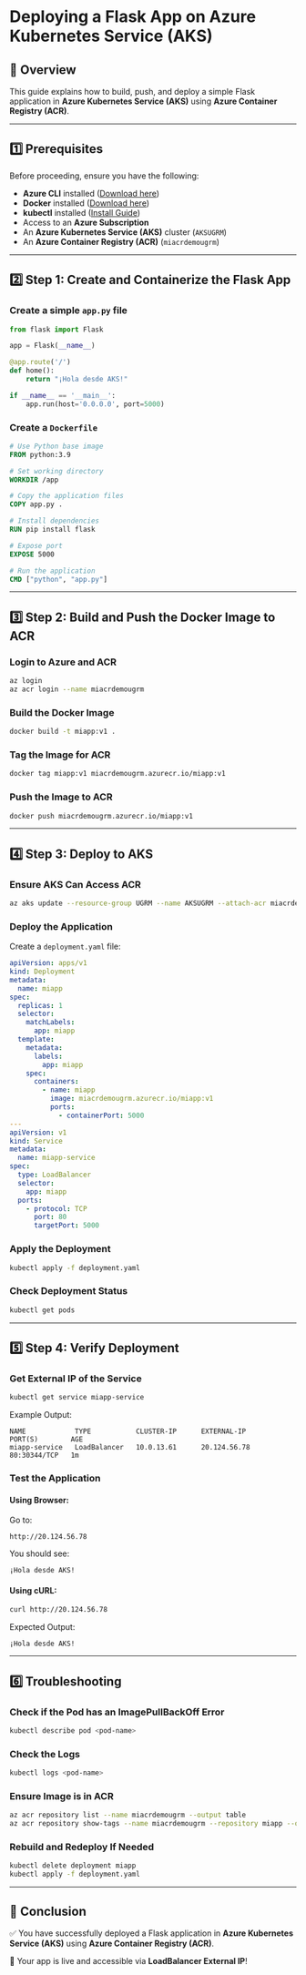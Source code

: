 # **Deploying a Flask App on Azure Kubernetes Service (AKS)**

## **📌 Overview**
This guide explains how to build, push, and deploy a simple Flask application in **Azure Kubernetes Service (AKS)** using **Azure Container Registry (ACR)**.

---
## **1️⃣ Prerequisites**
Before proceeding, ensure you have the following:
- **Azure CLI** installed ([Download here](https://learn.microsoft.com/en-us/cli/azure/install-azure-cli))
- **Docker** installed ([Download here](https://www.docker.com/get-started))
- **kubectl** installed ([Install Guide](https://kubernetes.io/docs/tasks/tools/))
- Access to an **Azure Subscription**
- An **Azure Kubernetes Service (AKS)** cluster (`AKSUGRM`)
- An **Azure Container Registry (ACR)** (`miacrdemougrm`)

---
## **2️⃣ Step 1: Create and Containerize the Flask App**

### **Create a simple `app.py` file**
```python
from flask import Flask

app = Flask(__name__)

@app.route('/')
def home():
    return "¡Hola desde AKS!"

if __name__ == '__main__':
    app.run(host='0.0.0.0', port=5000)
```

### **Create a `Dockerfile`**
```dockerfile
# Use Python base image
FROM python:3.9

# Set working directory
WORKDIR /app

# Copy the application files
COPY app.py .

# Install dependencies
RUN pip install flask

# Expose port
EXPOSE 5000

# Run the application
CMD ["python", "app.py"]
```

---
## **3️⃣ Step 2: Build and Push the Docker Image to ACR**
### **Login to Azure and ACR**
```sh
az login
az acr login --name miacrdemougrm
```

### **Build the Docker Image**
```sh
docker build -t miapp:v1 .
```

### **Tag the Image for ACR**
```sh
docker tag miapp:v1 miacrdemougrm.azurecr.io/miapp:v1
```

### **Push the Image to ACR**
```sh
docker push miacrdemougrm.azurecr.io/miapp:v1
```

---
## **4️⃣ Step 3: Deploy to AKS**

### **Ensure AKS Can Access ACR**
```sh
az aks update --resource-group UGRM --name AKSUGRM --attach-acr miacrdemougrm
```

### **Deploy the Application**
Create a `deployment.yaml` file:
```yaml
apiVersion: apps/v1
kind: Deployment
metadata:
  name: miapp
spec:
  replicas: 1
  selector:
    matchLabels:
      app: miapp
  template:
    metadata:
      labels:
        app: miapp
    spec:
      containers:
        - name: miapp
          image: miacrdemougrm.azurecr.io/miapp:v1
          ports:
            - containerPort: 5000
---
apiVersion: v1
kind: Service
metadata:
  name: miapp-service
spec:
  type: LoadBalancer
  selector:
    app: miapp
  ports:
    - protocol: TCP
      port: 80
      targetPort: 5000
```

### **Apply the Deployment**
```sh
kubectl apply -f deployment.yaml
```

### **Check Deployment Status**
```sh
kubectl get pods
```

---
## **5️⃣ Step 4: Verify Deployment**
### **Get External IP of the Service**
```sh
kubectl get service miapp-service
```
Example Output:
```
NAME            TYPE           CLUSTER-IP      EXTERNAL-IP      PORT(S)        AGE
miapp-service   LoadBalancer   10.0.13.61      20.124.56.78     80:30344/TCP   1m
```

### **Test the Application**
#### **Using Browser:**
Go to:
```
http://20.124.56.78
```
You should see:
```
¡Hola desde AKS!
```

#### **Using cURL:**
```sh
curl http://20.124.56.78
```
Expected Output:
```
¡Hola desde AKS!
```

---
## **6️⃣ Troubleshooting**

### **Check if the Pod has an ImagePullBackOff Error**
```sh
kubectl describe pod <pod-name>
```

### **Check the Logs**
```sh
kubectl logs <pod-name>
```

### **Ensure Image is in ACR**
```sh
az acr repository list --name miacrdemougrm --output table
az acr repository show-tags --name miacrdemougrm --repository miapp --output table
```

### **Rebuild and Redeploy If Needed**
```sh
kubectl delete deployment miapp
kubectl apply -f deployment.yaml
```

---
## **🎯 Conclusion**
✅ You have successfully deployed a Flask application in **Azure Kubernetes Service (AKS)** using **Azure Container Registry (ACR)**.

🚀 Your app is live and accessible via **LoadBalancer External IP**!

